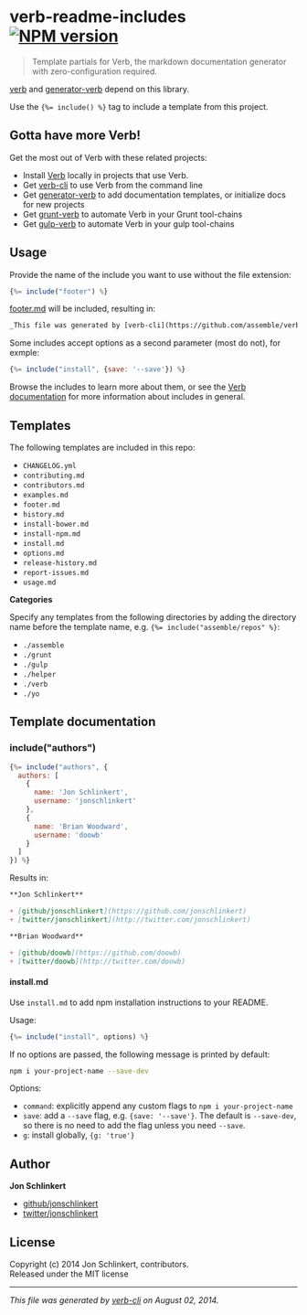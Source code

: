# verb-readme-includes [![NPM version](https://badge.fury.io/js/verb-readme-includes.png)](http://badge.fury.io/js/verb-readme-includes)

> Template partials for Verb, the markdown documentation generator with zero-configuration required.

[verb](https://github.com/assemble/verb) and [generator-verb](https://github.com/assemble/generator-verb) depend on this library.

Use the `{%= include() %}` tag to include a template from this project.

## Gotta have more Verb!
Get the most out of Verb with these related projects:

* Install [Verb](https://github.com/assemble/verb) locally in projects that use Verb.
* Get [verb-cli](https://github.com/assemble/verb-cli) to use Verb from the command line
* Get [generator-verb](https://github.com/assemble/generator-verb) to add documentation templates, or initialize docs for new projects
* Get [grunt-verb](https://github.com/assemble/grunt-verb) to automate Verb in your Grunt tool-chains
* Get [gulp-verb](https://github.com/assemble/gulp-verb) to automate Verb in your gulp tool-chains

## Usage
Provide the name of the include you want to use without the file extension:

```js
{%= include("footer") %}
```

[footer.md](./templates/footer.md) will be included, resulting in:

<!-- DON'T ESCAPE THIS TEMPLATE! -->

```markdown
_This file was generated by [verb-cli](https://github.com/assemble/verb-cli) on August 02, 2014._
```

Some includes accept options as a second parameter (most do not), for exmple:

```js
{%= include("install", {save: '--save'}) %}
```

Browse the includes to learn more about them, or see the [Verb documentation](https://github.com/assemble/verb/DOCS.md#include) for more information about includes in general.


## Templates
The following templates are included in this repo:

* `CHANGELOG.yml`
* `contributing.md`
* `contributors.md`
* `examples.md`
* `footer.md`
* `history.md`
* `install-bower.md`
* `install-npm.md`
* `install.md`
* `options.md`
* `release-history.md`
* `report-issues.md`
* `usage.md`

**Categories**

Specify any templates from the following directories by adding the directory name before the template name, e.g. `{%= include("assemble/repos" %}`:

* `./assemble`
* `./grunt`
* `./gulp`
* `./helper`
* `./verb`
* `./yo`

## Template documentation
### include("authors")

```js
{%= include("authors", {
  authors: [
    {
      name: 'Jon Schlinkert',
      username: 'jonschlinkert'
    },
    {
      name: 'Brian Woodward',
      username: 'doowb'
    }
  ]
}) %}
```
Results in:

```markdown
**Jon Schlinkert**

+ [github/jonschlinkert](https://github.com/jonschlinkert)
+ [twitter/jonschlinkert](http://twitter.com/jonschlinkert)

**Brian Woodward**

+ [github/doowb](https://github.com/doowb)
+ [twitter/doowb](http://twitter.com/doowb)
```

#### install.md

Use `install.md` to add npm installation instructions to your README.

Usage:

```js
{%= include("install", options) %}
```

If no options are passed, the following message is printed by default:

```bash
npm i your-project-name --save-dev
```

Options:

* `command`: explicitly append any custom flags to `npm i your-project-name`
* `save`: add a `--save` flag, e.g. `{save: '--save'}`. The default is `--save-dev`, so there is no need to add the flag unless you need `--save`.
* `g`: install globally, `{g: 'true'}`

## Author

**Jon Schlinkert**

+ [github/jonschlinkert](https://github.com/jonschlinkert)
+ [twitter/jonschlinkert](http://twitter.com/jonschlinkert)

## License
Copyright (c) 2014 Jon Schlinkert, contributors.  
Released under the MIT license

***

_This file was generated by [verb-cli](https://github.com/assemble/verb-cli) on August 02, 2014._